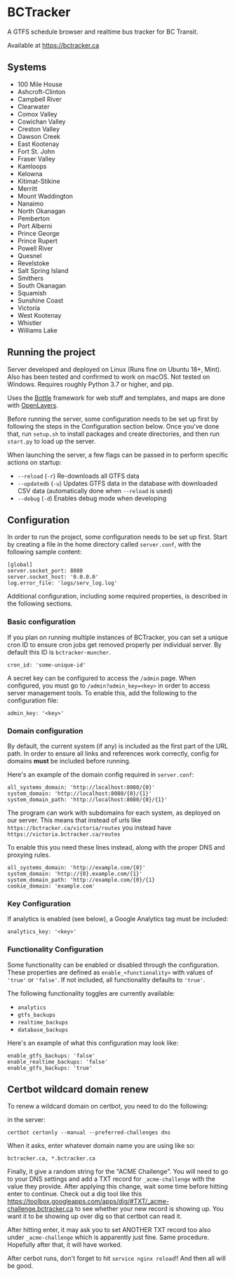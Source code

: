 # BCTracker

A GTFS schedule browser and realtime bus tracker for BC Transit.

Available at https://bctracker.ca

## Systems

- 100 Mile House
- Ashcroft-Clinton
- Campbell River
- Clearwater
- Comox Valley
- Cowichan Valley
- Creston Valley
- Dawson Creek
- East Kootenay
- Fort St. John
- Fraser Valley
- Kamloops
- Kelowna
- Kitimat-Stikine
- Merritt
- Mount Waddington
- Nanaimo
- North Okanagan
- Pemberton
- Port Alberni
- Prince George
- Prince Rupert
- Powell River
- Quesnel
- Revelstoke
- Salt Spring Island
- Smithers
- South Okanagan
- Squamish
- Sunshine Coast
- Victoria
- West Kootenay
- Whistler
- Williams Lake

## Running the project

Server developed and deployed on Linux (Runs fine on Ubuntu 18+, Mint).
Also has been tested and confirmed to work on macOS.
Not tested on Windows.
Requires roughly Python 3.7 or higher, and pip.

Uses the [Bottle](https://bottlepy.org) framework for web stuff and templates, and maps are done with [OpenLayers](https://openlayers.org).

Before running the server, some configuration needs to be set up first by following the steps in the Configuration section below.
Once you've done that, run `setup.sh` to install packages and create directories, and then run `start.py` to load up the server.

When launching the server, a few flags can be passed in to perform specific actions on startup:

- `--reload` (`-r`) Re-downloads all GTFS data
- `--updatedb` (`-u`) Updates GTFS data in the database with downloaded CSV data (automatically done when `--reload` is used)
- `--debug` (`-d`) Enables debug mode when developing

## Configuration

In order to run the project, some configuration needs to be set up first.
Start by creating a file in the home directory called `server.conf`, with the following sample content:

```
[global]
server.socket_port: 8080
server.socket_host: '0.0.0.0'
log.error_file: 'logs/serv_log.log'
```

Additional configuration, including some required properties, is described in the following sections.

### Basic configuration

If you plan on running multiple instances of BCTracker, you can set a unique cron ID to ensure cron jobs get removed properly per individual server.
By default this ID is `bctracker-muncher`.

```
cron_id: 'some-unique-id'
```

A secret key can be configured to access the `/admin` page.
When configured, you must go to `/admin?admin_key=<key>` in order to access server management tools.
To enable this, add the following to the configuration file:

```
admin_key: '<key>'
```

### Domain configuration

By default, the current system (if any) is included as the first part of the URL path.
In order to ensure all links and references work correctly, config for domains **must** be included before running.

Here's an example of the domain config required in `server.conf`:

```
all_systems_domain: 'http://localhost:8080/{0}'
system_domain: 'http://localhost:8080/{0}/{1}'
system_domain_path: 'http://localhost:8080/{0}/{1}'
```

The program can work with subdomains for each system, as deployed on our server.
This means that instead of urls like `https://bctracker.ca/victoria/routes` you instead have `https://victoria.bctracker.ca/routes`

To enable this you need these lines instead, along with the proper DNS and proxying rules.

```
all_systems_domain: 'http://example.com/{0}'
system_domain: 'http://{0}.example.com/{1}'
system_domain_path: 'http://example.com/{0}/{1}
cookie_domain: 'example.com'
```

### Key Configuration

If analytics is enabled (see below), a Google Analytics tag must be included:

```
analytics_key: '<key>'
```

### Functionality Configuration

Some functionality can be enabled or disabled through the configuration.
These properties are defined as `enable_<functionality>` with values of `'true'` or `'false'`.
If not included, all functionality defaults to `'true'`.

The following functionality toggles are currently available:
- `analytics`
- `gtfs_backups`
- `realtime_backups`
- `database_backups`

Here's an example of what this configuration may look like:

```
enable_gtfs_backups: 'false'
enable_realtime_backups: 'false'
enable_gtfs_backups: 'true'
```

## Certbot wildcard domain renew

To renew a wildcard domain on certbot, you need to do the following:

in the server:

```
certbot certonly --manual --preferred-challenges dns
```

When it asks, enter whatever domain name you are using like so:
```
bctracker.ca, *.bctracker.ca
```

Finally, it give a random string for the "ACME Challenge". You will need to go to your DNS settings and add a TXT record for `_acme-challenge` with the value they provide.
After applying this change, wait some time before hitting enter to continue. Check out a dig tool like this https://toolbox.googleapps.com/apps/dig/#TXT/_acme-challenge.bctracker.ca 
to see whether your new record is showing up. You want it to be showing up over dig so that certbot can read it.

After hitting enter, it may ask you to set ANOTHER TXT record too also under `_acme-challenge` which is apparently just fine. Same procedure. Hopefully after that, it will have worked.

After cerbot runs, don't forget to hit `service nginx reload`!! And then all will be good.
